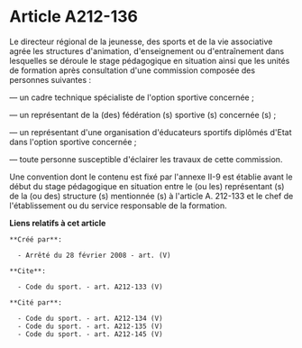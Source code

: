# Article A212-136

Le directeur régional de la jeunesse, des sports et de la vie associative agrée les structures d'animation, d'enseignement ou
d'entraînement dans lesquelles se déroule le stage pédagogique en situation ainsi que les unités de formation après
consultation d'une commission composée des personnes suivantes : 

― un cadre technique spécialiste de l'option sportive concernée ; 

― un représentant de la (des) fédération (s) sportive (s) concernée (s) ; 

― un représentant d'une organisation d'éducateurs sportifs diplômés d'Etat dans l'option sportive concernée ; 

― toute personne susceptible d'éclairer les travaux de cette commission. 

Une convention dont le contenu est fixé par l'annexe II-9 est établie avant le début du stage pédagogique en situation entre
le (ou les) représentant (s) de la (ou des) structure (s) mentionnée (s) à l'article A. 212-133 et le chef de l'établissement
ou du service responsable de la formation.

**Liens relatifs à cet article**

	**Créé par**:

	  - Arrêté du 28 février 2008 - art. (V)

	**Cite**:

	  - Code du sport. - art. A212-133 (V)

	**Cité par**:

	  - Code du sport. - art. A212-134 (V)
	  - Code du sport. - art. A212-135 (V)
	  - Code du sport. - art. A212-145 (V)

